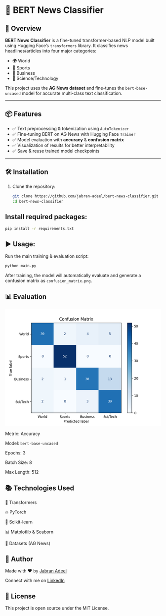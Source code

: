 # 📰 BERT News Classifier

## 🚀 Overview

**BERT News Classifier** is a fine-tuned transformer-based NLP model built using Hugging Face’s `transformers` library. It classifies news headlines/articles into four major categories:

- 🌍 World  
- 🏈 Sports  
- 💼 Business  
- 🧪 Science/Technology  

This project uses the **AG News dataset** and fine-tunes the `bert-base-uncased` model for accurate multi-class text classification.

---

## 📦 Features

- ✅ Text preprocessing & tokenization using `AutoTokenizer`
- ✅ Fine-tuning BERT on AG News with Hugging Face `Trainer`
- ✅ Model evaluation with **accuracy** & **confusion matrix**
- ✅ Visualization of results for better interpretability
- ✅ Save & reuse trained model checkpoints

---

## 🛠️ Installation

1. Clone the repository:
   ```bash
   git clone https://github.com/jabran-adeel/bert-news-classifier.git
   cd bert-news-classifier
   
## Install required packages:
```bash
pip install -r requirements.txt
```
## ▶️ Usage:
Run the main training & evaluation script:
```bash
python main.py
```
After training, the model will automatically evaluate and generate a confusion matrix as `confusion_matrix.png`.

## 📊 Evaluation
<p align="center"> <img src="confusion_matrix.png" alt="Confusion Matrix" width="600"/> </p>
Metric: Accuracy

Model: `bert-base-uncased`

Epochs: 3

Batch Size: 8

Max Length: 512

## 📚 Technologies Used
🤗 Transformers

🔥 PyTorch

🧠 Scikit-learn

📊 Matplotlib & Seaborn

📑 Datasets (AG News)

## 🙌 Author
Made with ❤️ by [Jabran Adeel](https://github.com/jabran-adeel)

Connect with me on [LinkedIn](https://www.linkedin.com/in/jabran-adeel/)

## 📁 License
This project is open source under the MIT License.
